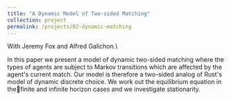 ```yaml
---
title: "A Dynamic Model of Two-sided Matching"
collection: project
permalink: /projects/02-dynamic-matching
---
```


With Jeremy Fox and Alfred Galichon.\

In this paper we present a model of dynamic two-sided matching where the types of agents are subject to Markov transitions which are affected by the agent's current match. Our model is therefore a two-sided analog of Rust's model of dynamic discrete choice. We work out the equilibrium equation in thefinite and infinite horizon cases and we investigate stationarity.
